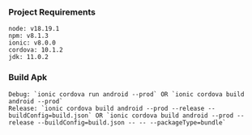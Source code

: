 ### Project Requirements
    node: v18.19.1
    npm: v8.1.3
    ionic: v8.0.0
    cordova: 10.1.2
    jdk: 11.0.2
### Build Apk
    Debug: `ionic cordova run android --prod` OR `ionic cordova build android --prod`
    Release: `ionic cordova build android --prod --release --buildConfig=build.json` OR `ionic cordova build android --prod --release --buildConfig=build.json -- -- --packageType=bundle`
    